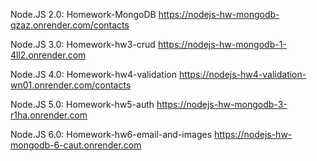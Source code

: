 Node.JS 2.0: Homework-MongoDB
https://nodejs-hw-mongodb-qzaz.onrender.com/contacts

Node.JS 3.0: Homework-hw3-crud
https://nodejs-hw-mongodb-1-4ll2.onrender.com

Node.JS 4.0: Homework-hw4-validation
https://nodejs-hw4-validation-wn01.onrender.com/contacts

Node.JS 5.0: Homework-hw5-auth
https://nodejs-hw-mongodb-3-r1ha.onrender.com

Node.JS 6.0: Homework-hw6-email-and-images
https://nodejs-hw-mongodb-6-caut.onrender.com
